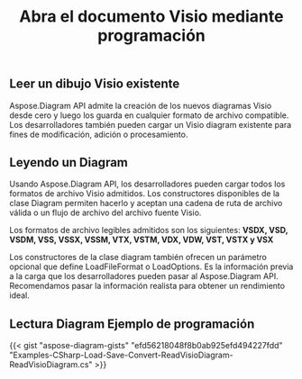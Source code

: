 ﻿---
title: Abra el documento Visio mediante programación
linktitle: Abrir documento Visio
type: docs
weight: 20
url: /es/net/open-visio-document/
description: Esta página describe cómo abrir el documento Visio desde cero con la biblioteca Aspose.Diagram.
---
## **Leer un dibujo Visio existente**
Aspose.Diagram API admite la creación de los nuevos diagramas Visio desde cero y luego los guarda en cualquier formato de archivo compatible. Los desarrolladores también pueden cargar un Visio diagram existente para fines de modificación, adición o procesamiento.
## **Leyendo un Diagram**
Usando Aspose.Diagram API, los desarrolladores pueden cargar todos los formatos de archivo Visio admitidos. Los constructores disponibles de la clase Diagram permiten hacerlo y aceptan una cadena de ruta de archivo válida o un flujo de archivo del archivo fuente Visio.

Los formatos de archivo legibles admitidos son los siguientes:
**VSDX, VSD, VSDM, VSS, VSSX, VSSM, VTX, VSTM, VDX, VDW, VST, VSTX y VSX**

Los constructores de la clase diagram también ofrecen un parámetro opcional que define LoadFileFormat o LoadOptions. Es la información previa a la carga que los desarrolladores pueden pasar al Aspose.Diagram API. Recomendamos pasar la información realista para obtener un rendimiento ideal.
## **Lectura Diagram Ejemplo de programación**
{{< gist "aspose-diagram-gists" "efd56218048f8b0ab925efd494227fdd" "Examples-CSharp-Load-Save-Convert-ReadVisioDiagram-ReadVisioDiagram.cs" >}}
